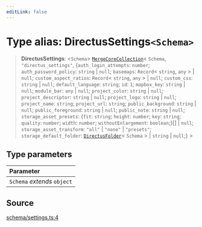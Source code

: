 ```yaml
---
editLink: false
---
```


# Type alias: DirectusSettings`<Schema>`

> **DirectusSettings**: \<`Schema`\>
> [`MergeCoreCollection`](../../types-1/type-aliases/type-alias.MergeCoreCollection.md)\< `Schema`,
> `"directus_settings"`, \{`auth_login_attempts`: `number`; `auth_password_policy`: `string` \| `null`; `basemaps`:
> `Record`\< `string`, `any` \> \| `null`; `custom_aspect_ratios`: `Record`\< `string`, `any` \> \| `null`;
> `custom_css`: `string` \| `null`; `default_language`: `string`; `id`: `1`; `mapbox_key`: `string` \| `null`;
> `module_bar`: `any` \| `null`; `project_color`: `string` \| `null`; `project_descriptor`: `string` \| `null`;
> `project_logo`: `string` \| `null`; `project_name`: `string`; `project_url`: `string`; `public_background`: `string`
> \| `null`; `public_foreground`: `string` \| `null`; `public_note`: `string` \| `null`; `storage_asset_presets`:
> \{`fit`: `string`; `height`: `number`; `key`: `string`; `quality`: `number`; `width`: `number`; `withoutEnlargement`:
> `boolean`;}[] \| `null`; `storage_asset_transform`: `"all"` \| `"none"` \| `"presets"`; `storage_default_folder`:
> [`DirectusFolder`](type-alias.DirectusFolder.md)\< `Schema` \> \| `string` \| `null`;} \>

## Type parameters

| Parameter                   |
| :-------------------------- |
| `Schema` _extends_ `object` |

## Source

[schema/settings.ts:4](https://github.com/directus/directus/blob/7789a6c53/sdk/src/schema/settings.ts#L4)
